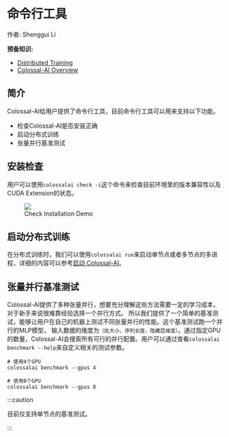 # 命令行工具

作者: Shenggui Li

**预备知识:**
- [Distributed Training](../concepts/distributed_training.md)
- [Colossal-AI Overview](../concepts/colossalai_overview.md)

## 简介

Colossal-AI给用户提供了命令行工具，目前命令行工具可以用来支持以下功能。
- 检查Colossal-AI是否安装正确 
- 启动分布式训练
- 张量并行基准测试

## 安装检查

用户可以使用`colossalai check -i`这个命令来检查目前环境里的版本兼容性以及CUDA Extension的状态。

<figure style={{textAlign: "center"}}>
<img src="https://s2.loli.net/2022/05/04/KJmcVknyPHpBofa.png"/>
<figcaption>Check Installation Demo</figcaption>
</figure>

## 启动分布式训练

在分布式训练时，我们可以使用`colossalai run`来启动单节点或者多节点的多进程，详细的内容可以参考[启动 Colossal-AI](./launch_colossalai.md)。

## 张量并行基准测试

Colossal-AI提供了多种张量并行，想要充分理解这些方法需要一定的学习成本，对于新手来说很难靠经验选择一个并行方式。
所以我们提供了一个简单的基准测试，能够让用户在自己的机器上测试不同张量并行的性能。这个基准测试跑一个并行的MLP模型，
输入数据的维度为`（批大小，序列长度，隐藏层维度）`。通过指定GPU的数量，Colossal-AI会搜索所有可行的并行配置。用户可以通过查看`colossalai benchmark --help`来自定义相关的测试参数。

```shell
# 使用4个GPU
colossalai benchmark --gpus 4

# 使用8个GPU
colossalai benchmark --gpus 8
```

:::caution

目前仅支持单节点的基准测试。

:::
